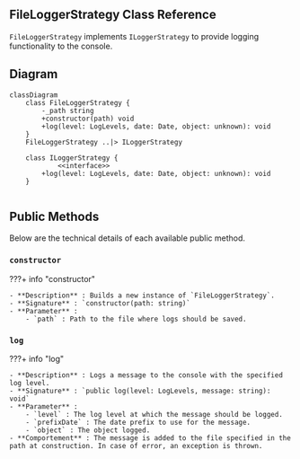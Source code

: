 ## **FileLoggerStrategy Class Reference**

`FileLoggerStrategy` implements `ILoggerStrategy` to provide logging functionality to the console.

## **Diagram**

```mermaid
classDiagram
    class FileLoggerStrategy {
        -_path string
        +constructor(path) void
        +log(level: LogLevels, date: Date, object: unknown): void
    }
    FileLoggerStrategy ..|> ILoggerStrategy
    
    class ILoggerStrategy {
            <<interface>>
        +log(level: LogLevels, date: Date, object: unknown): void
    }
    
```

## **Public Methods**

Below are the technical details of each available public method.

### `constructor`

???+ info "constructor"

    - **Description** : Builds a new instance of `FileLoggerStrategy`.
    - **Signature** : `constructor(path: string)`
    - **Parameter** :
        - `path` : Path to the file where logs should be saved.


### `log`

???+ info "log"

    - **Description** : Logs a message to the console with the specified log level.
    - **Signature** : `public log(level: LogLevels, message: string): void`
    - **Parameter** :
        - `level` : The log level at which the message should be logged.
        - `prefixDate` : The date prefix to use for the message.
        - `object` : The object logged.
    - **Comportement** : The message is added to the file specified in the path at construction. In case of error, an exception is thrown.
